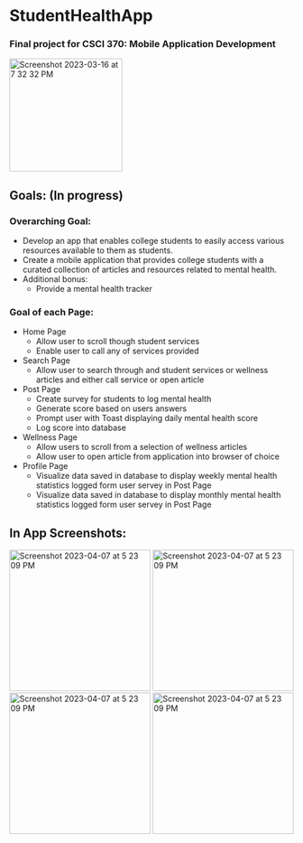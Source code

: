 # StudentHealthApp
### Final project for CSCI 370: Mobile Application Development

<img width="200" alt="Screenshot 2023-03-16 at 7 32 32 PM" src="https://user-images.githubusercontent.com/75393933/230697208-bdfce1fd-1132-4b4c-9d1a-44e90280b3ed.png">

## Goals: (In progress)
### Overarching Goal:
- Develop an app that enables college students to easily access various resources available to them as students.
- Create a mobile application that provides college students with a curated collection of articles and resources related to mental health.
- Additional bonus: 
  - Provide a mental health tracker 
### Goal of each Page: 
- Home Page
  - Allow user to scroll though student services
  - Enable user to call any of services provided
- Search Page
  - Allow user to search through and student services or wellness articles and either call service or open article
- Post Page
  - Create survey for students to log mental health
  - Generate score based on users answers
  - Prompt user with Toast displaying daily mental health score
  - Log score into database
- Wellness Page
  - Allow users to scroll from a selection of wellness articles
  - Allow user to open article from application into browser of choice
- Profile Page
  - Visualize data saved in database to display weekly mental health statistics logged form user servey in Post Page
  - Visualize data saved in database to display monthly mental health statistics logged form user servey in Post Page
## In App Screenshots:
<img width="250" alt="Screenshot 2023-04-07 at 5 23 09 PM" src="https://user-images.githubusercontent.com/75393933/230749046-c32b36af-4e8b-46b5-b75d-d9f9a939f66d.png">  <img width="250" alt="Screenshot 2023-04-07 at 5 23 09 PM" src="https://user-images.githubusercontent.com/75393933/230749001-bc37a296-e141-4537-a6df-d745ba452021.png">       <img width="250" alt="Screenshot 2023-04-07 at 5 23 09 PM" src="https://user-images.githubusercontent.com/75393933/230692698-08e32924-ea3c-4a7a-86a0-8a64ec35d3f9.png"> <img width="250" alt="Screenshot 2023-04-07 at 5 23 09 PM" src="https://user-images.githubusercontent.com/75393933/230696520-94f3c0f8-7461-4a9c-9205-01c730367ff6.png">
